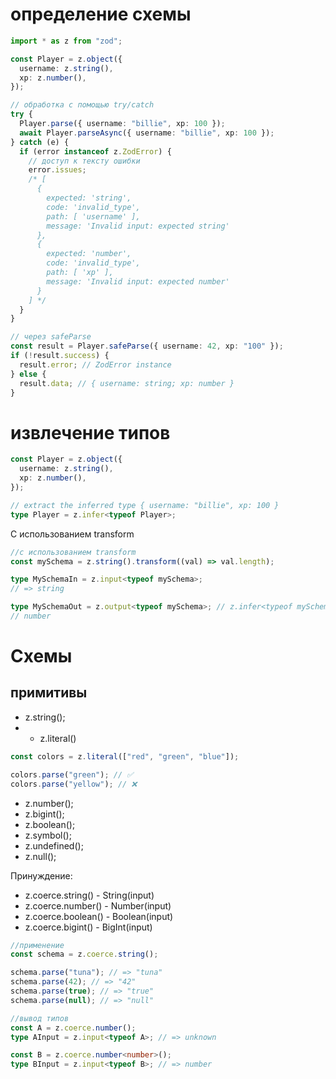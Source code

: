 # определение схемы

```ts
import * as z from "zod";

const Player = z.object({
  username: z.string(),
  xp: z.number(),
});

// обработка с помощью try/catch
try {
  Player.parse({ username: "billie", xp: 100 });
  await Player.parseAsync({ username: "billie", xp: 100 });
} catch (e) {
  if (error instanceof z.ZodError) {
    // доступ к тексту ошибки
    error.issues;
    /* [
      {
        expected: 'string',
        code: 'invalid_type',
        path: [ 'username' ],
        message: 'Invalid input: expected string'
      },
      {
        expected: 'number',
        code: 'invalid_type',
        path: [ 'xp' ],
        message: 'Invalid input: expected number'
      }
    ] */
  }
}

// через safeParse
const result = Player.safeParse({ username: 42, xp: "100" });
if (!result.success) {
  result.error; // ZodError instance
} else {
  result.data; // { username: string; xp: number }
}
```

# извлечение типов

```ts
const Player = z.object({
  username: z.string(),
  xp: z.number(),
});

// extract the inferred type { username: "billie", xp: 100 }
type Player = z.infer<typeof Player>;
```

С использованием transform

```ts
//с использованием transform
const mySchema = z.string().transform((val) => val.length);

type MySchemaIn = z.input<typeof mySchema>;
// => string

type MySchemaOut = z.output<typeof mySchema>; // z.infer<typeof mySchema>
// number
```

# Схемы

## примитивы

- z.string();
- - z.literal()

```ts
const colors = z.literal(["red", "green", "blue"]);

colors.parse("green"); // ✅
colors.parse("yellow"); // ❌
```

- z.number();
- z.bigint();
- z.boolean();
- z.symbol();
- z.undefined();
- z.null();

Принуждение:

- z.coerce.string() - String(input)
- z.coerce.number() - Number(input)
- z.coerce.boolean() - Boolean(input)
- z.coerce.bigint() - BigInt(input)

```ts
//применение
const schema = z.coerce.string();

schema.parse("tuna"); // => "tuna"
schema.parse(42); // => "42"
schema.parse(true); // => "true"
schema.parse(null); // => "null"

//вывод типов
const A = z.coerce.number();
type AInput = z.input<typeof A>; // => unknown

const B = z.coerce.number<number>();
type BInput = z.input<typeof B>; // => number
```

